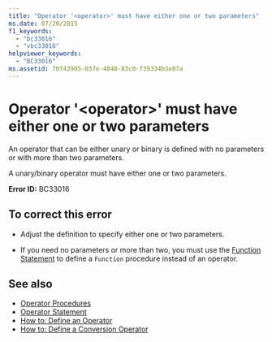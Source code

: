 ```yaml
---
title: "Operator '<operator>' must have either one or two parameters"
ms.date: 07/20/2015
f1_keywords: 
  - "bc33016"
  - "vbc33016"
helpviewer_keywords: 
  - "BC33016"
ms.assetid: 70f43905-037e-4040-83c0-f39334b3e07a
---
```

# Operator '\<operator>' must have either one or two parameters
An operator that can be either unary or binary is defined with no parameters or with more than two parameters.  
  
 A unary/binary operator must have either one or two parameters.  
  
 **Error ID:** BC33016  
  
## To correct this error  
  
- Adjust the definition to specify either one or two parameters.  
  
- If you need no parameters or more than two, you must use the [Function Statement](../../visual-basic/language-reference/statements/function-statement.md) to define a `Function` procedure instead of an operator.  
  
## See also

- [Operator Procedures](../../visual-basic/programming-guide/language-features/procedures/operator-procedures.md)
- [Operator Statement](../../visual-basic/language-reference/statements/operator-statement.md)
- [How to: Define an Operator](../../visual-basic/programming-guide/language-features/procedures/how-to-define-an-operator.md)
- [How to: Define a Conversion Operator](../../visual-basic/programming-guide/language-features/procedures/how-to-define-a-conversion-operator.md)
